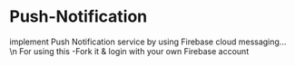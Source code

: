# Push-Notification
implement Push Notification service by using Firebase cloud messaging... 
\n
For using this -Fork it & 
login with your own Firebase account


